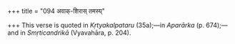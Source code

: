 +++
title = "094 अवाक्-शिरास् तमस्य्"

+++
This verse is quoted in *Kṛtyakalpataru* (35a);—in *Aparārka* (p.
674);—and in *Smṛticandrikā* (Vyavahāra, p. 204).



